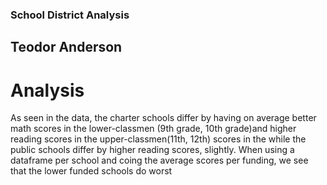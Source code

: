 ### School District Analysis

## Teodor Anderson

# Analysis

As seen in the data, the charter schools differ by having on average better math scores in the lower-classmen (9th grade, 10th grade)and higher reading scores in the upper-classmen(11th, 12th) scores in the while the public schools differ by higher reading scores, slightly. When using a dataframe per school and coing the average scores per funding, we see that the lower funded schools do worst
 
